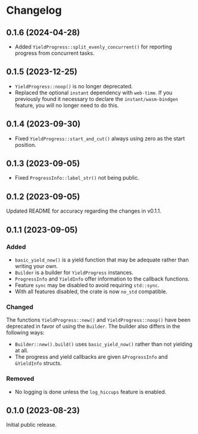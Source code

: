 # Changelog

## 0.1.6 (2024-04-28)

* Added `YieldProgress::split_evenly_concurrent()` for reporting progress from concurrent tasks.

## 0.1.5 (2023-12-25)

* `YieldProgress::noop()` is no longer deprecated.
* Replaced the optional `instant` dependency with `web-time`.
  If you previously found it necessary to declare the `instant/wasm-bindgen` feature,
  you will no longer need to do this.

## 0.1.4 (2023-09-30)

* Fixed `YieldProgress::start_and_cut()` always using zero as the start position.

## 0.1.3 (2023-09-05)

* Fixed `ProgressInfo::label_str()` not being public.

## 0.1.2 (2023-09-05)

Updated README for accuracy regarding the changes in v0.1.1.

## 0.1.1 (2023-09-05)

### Added

* `basic_yield_now()` is a yield function that may be adequate rather than writing your own.
* `Builder` is a builder for `YieldProgress` instances.
* `ProgressInfo` and `YieldInfo` offer information to the callback functions.
* Feature `sync` may be disabled to avoid requiring `std::sync`.
* With all features disabled, the crate is now `no_std` compatible.

### Changed

The functions `YieldProgress::new()` and `YieldProgress::noop()` have been deprecated
in favor of using the `Builder`. The builder also differs in the following ways:
  
* `Builder::new().build()` uses `basic_yield_now()` rather than not yielding at all.
* The progress and yield callbacks are given `&ProgressInfo` and `&YieldInfo` structs.

### Removed

* No logging is done unless the `log_hiccups` feature is enabled.

## 0.1.0 (2023-08-23)

Initial public release.
